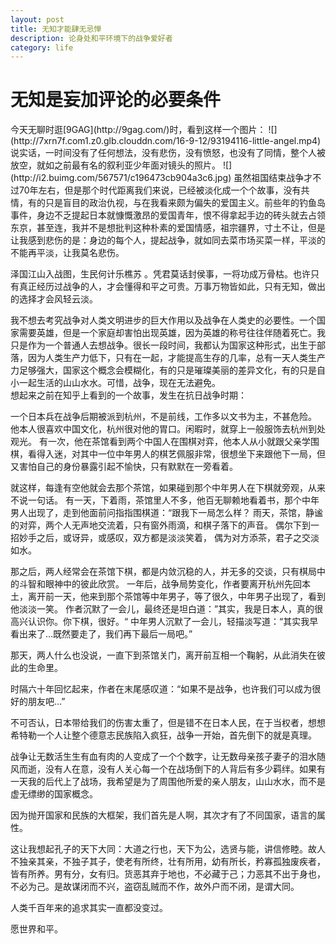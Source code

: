 ```yaml
---
layout: post
title: 无知才能肆无忌惮
description: 论身处和平环境下的战争爱好者
category: life
---
```


<h1>无知是妄加评论的必要条件</h1>
今天无聊时逛[9GAG](http://9gag.com/)时，看到这样一个图片：
![](http://7xrn7f.com1.z0.glb.clouddn.com/16-9-12/93194116-little-angel.mp4)  
说实话，一时间没有了任何想法，没有悲伤，没有愤怒，也没有了同情，整个人被放空，就如之前最有名的叙利亚少年面对镜头的照片。  
![](http://i2.buimg.com/567571/c196473cb904a3c6.jpg)  
虽然祖国结束战争才不过70年左右，但是那个时代距离我们来说，已经被淡化成一个个故事，没有共情，有的只是盲目的政治仇视，与在我看来颇为偏失的爱国主义。前些年的钓鱼岛事件，身边不乏提起日本就慷慨激昂的爱国青年，恨不得拿起手边的砖头就去占领东京，甚至连，我并不是想批判这种朴素的爱国情感，祖宗疆界，寸土不让，但是让我感到悲伤的是：身边的每个人，提起战争，就如同去菜市场买菜一样，平淡的不能再平淡，让我莫名悲伤。 
   
泽国江山入战图，生民何计乐樵苏 。凭君莫话封侯事，一将功成万骨枯。也许只有真正经历过战争的人，才会懂得和平之可贵。万事万物皆如此，只有无知，做出的选择才会风轻云淡。  

我不想去考究战争对人类文明进步的巨大作用以及战争在人类史的必要性。一个国家需要英雄，但是一个家庭却害怕出现英雄，因为英雄的称号往往伴随着死亡。我只是作为一个普通人去想战争。很长一段时间，我都认为国家这种形式，出生于部落，因为人类生产力低下，只有在一起，才能提高生存的几率，总有一天人类生产力足够强大，国家这个概念会模糊化，有的只是璀璨美丽的差异文化，有的只是自小一起生活的山山水水。可惜，战争，现在无法避免。  
想起来之前在知乎上看到的一个故事，发生在抗日战争时期：  

一个日本兵在战争后期被派到杭州，不是前线，工作多以文书为主，不甚危险。
他本人很喜欢中国文化，杭州很对他的胃口。闲暇时，就穿上一般服饰去杭州到处观光。
有一次，他在茶馆看到两个中国人在围棋对弈，他本人从小就跟父亲学围棋，看得入迷，对其中一位中年男人的棋艺佩服非常，很想坐下来跟他下一局，但又害怕自己的身份暴露引起不愉快，只有默默在一旁看着。

就这样，每逢有空他就会去那个茶馆，如果碰到那个中年男人在下棋就旁观，从来不说一句话。
有一天，下着雨，茶馆里人不多，他百无聊赖地看着书，那个中年男人出现了，走到他面前问指指围棋道：“跟我下一局怎么样？
雨天，茶馆，静谧的对弈，两个人无声地交流着，只有窗外雨滴，和棋子落下的声音。
偶尔下到一招妙手之后，或讶异，或感叹，双方都是淡淡笑着， 偶为对方添茶，君子之交淡如水。 

那之后，两人经常会在茶馆下棋，都是内敛沉稳的人，并无多的交谈，只有棋局中的斗智和眼神中的彼此欣赏。
一年后，战争局势变化，作者要离开杭州先回本土，离开前一天，他来到那个茶馆等中年男子，等了很久，中年男子出现了，看到他淡淡一笑。
作者沉默了一会儿，最终还是坦白道：”其实，我是日本人，真的很高兴认识你。你下棋，很好。“
中年男人沉默了一会儿，轻描淡写道：“其实我早看出来了...既然要走了，我们再下最后一局吧。”

那天，两人什么也没说，一直下到茶馆关门，离开前互相一个鞠躬，从此消失在彼此的生命里。

时隔六十年回忆起来，作者在末尾感叹道：“如果不是战争，也许我们可以成为很好的朋友吧...”


不可否认，日本带给我们的伤害太重了，但是错不在日本人民，在于当权者，想想希特勒一个人让整个德意志民族陷入疯狂，战争一开始，首先倒下的就是真理。    
 
战争让无数活生生有血有肉的人变成了一个个数字，让无数母亲孩子妻子的泪水随风而逝，没有人在意，没有人关心每一个在战场倒下的人背后有多少羁绊。如果有一天我的后代上了战场，我希望是为了周围他所爱的亲人朋友，山山水水，而不是虚无缥缈的国家概念。  
  
因为抛开国家和民族的大框架，我们首先是人啊，其次才有了不同国家，语言的属性。  

这让我想起孔子的天下大同：大道之行也，天下为公，选贤与能，讲信修睦。故人不独亲其亲，不独子其子，使老有所终，壮有所用，幼有所长，矜寡孤独废疾者，皆有所养。男有分，女有归。货恶其弃于地也，不必藏于己；力恶其不出于身也，不必为己。是故谋闭而不兴，盗窃乱贼而不作，故外户而不闭，是谓大同。  

人类千百年来的追求其实一直都没变过。  

愿世界和平。